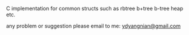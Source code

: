 C implementation for common structs such as rbtree b+tree b-tree heap etc.

any problem or suggestion please email to me: ydyangnian@gmail.com
